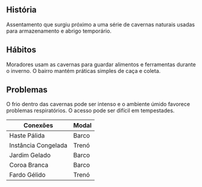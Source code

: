 ## História  
Assentamento que surgiu próximo a uma série de cavernas naturais usadas para armazenamento e abrigo temporário.

## Hábitos  
Moradores usam as cavernas para guardar alimentos e ferramentas durante o inverno. O bairro mantém práticas simples de caça e coleta.

## Problemas  
O frio dentro das cavernas pode ser intenso e o ambiente úmido favorece problemas respiratórios. O acesso pode ser difícil em tempestades.

| Conexões            | Modal |
| ------------------- | ----- |
| Haste Pálida        | Barco |
| Instância Congelada | Trenó |
| Jardim Gelado       | Barco |
| Coroa Branca        | Barco |
| Fardo Gélido        | Trenó |
